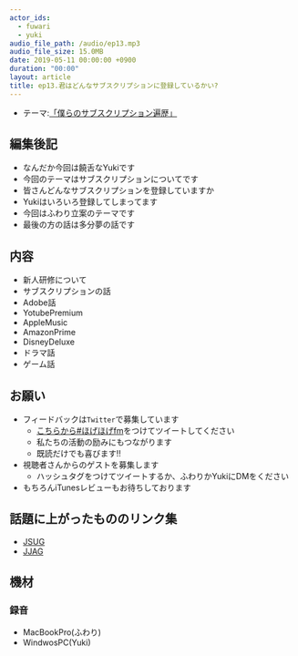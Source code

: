 ```yaml
---
actor_ids:
  - fuwari
  - yuki
audio_file_path: /audio/ep13.mp3
audio_file_size: 15.0MB
date: 2019-05-11 00:00:00 +0900
duration: "00:00"
layout: article
title: ep13.君はどんなサブスクリプションに登録しているかい?
---
```

- テーマ:[「僕らのサブスクリプション遍歴」]()
 
## 編集後記
- なんだか今回は饒舌なYukiです
- 今回のテーマはサブスクリプションについてです
- 皆さんどんなサブスクリプションを登録していますか
- Yukiはいろいろ登録してしまってます
- 今回はふわり立案のテーマです
- 最後の方の話は多分夢の話です


## 内容
- 新人研修について
- サブスクリプションの話
- Adobe話
- YotubePremium
- AppleMusic
- AmazonPrime
- DisneyDeluxe
- ドラマ話
- ゲーム話

## お願い
- フィードバックは`Twitter`で募集しています
   - [こちらから#ほげほげfm](https://twitter.com/search?f=tweets&q=%23%E3%81%BB%E3%81%92%E3%81%BB%E3%81%92fm&src=typd)をつけてツイートしてください
   - 私たちの活動の励みにもつながります
   - 既読だけでも喜びます!!
 - 視聴者さんからのゲストを募集します
   - ハッシュタグをつけてツイートするか、ふわりかYukiにDMをください
- もちろんiTunesレビューもお待ちしております


## 話題に上がったもののリンク集
- [JSUG](https://jsug.doorkeeper.jp/)
- [JJAG](http://www.java-users.jp/)

## 機材  
### 録音
- MacBookPro(ふわり)
- WindwosPC(Yuki)
